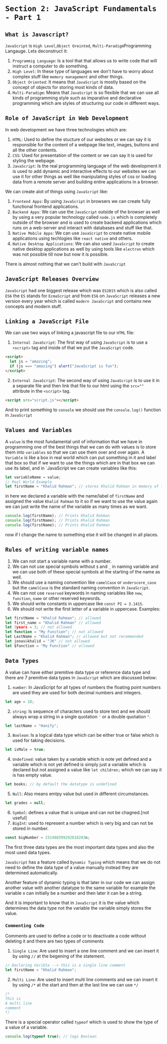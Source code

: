 # `Section 2: JavaScript Fundamentals - Part 1`

## `What is Javascript?`

`JavaScript` is `High Level`,`Object Oreinted`, `Multi-Paradigm`Programming Langauge.
Lets deconstruct it:

1. `Programmig Language`: Is a tool that that allows us to write code that will instruct a computer to do something.
2. `High Level`: In these type of languages we don't have to worry about complex stuff like `memory management` and other things.
3. `Object Oriented`: It means that `JavaScript` is mostly based on the concept of objects for storing most kinds of data.
4. `Multi-Paradigm`: Means that `JavaScript` is so flexible that we can use all kinds of programming style such as imparative and declarative programming which are styles of structuring our code in different ways.

## `Role of JavaScript in Web Development`

In web development we have three technologies which are:

1. `HTML`: Used to define the stucture of our websites or we can say it is responsible for the content of a webpage like text, images, buttons and all the other contents.
2. `CSS`: Used for presentation of the content or we can say it is used for styling the webpage.
3. `JavaScript`: Is the real programming language of the web development it is used to add dynamic and interactive effects to our websites we can use it for other things as well like manipulating styles of css or loading data from a remote server and building entire applications in a browser.

We can create alot of things using `JavaScript` like:

1. `Frontend Apps`: By using `JavaScript` in browsers we can create fully functional frontend applications.
2. `Backend Apps`: We can use the `JavaScript` outside of the browser as well by using a very popular technology called `node.js` which is completely outside of the browser and is used to create backend applications which runs on a web-server and interact with databases and stuff like that.
3. `Native Mobile Apps`: We can use `JavaScript` to create native mobile applications using techlogies like `react native` and others.
4. `Native Desktop Applications`: We can also used `JavaScript` to create native desktop applications as well by using tools like `electron` which was not possible till now but now it is possible.

There is almost nothing that we can't build with `JavaScript`

## `JavaScript Releases Overview`

`JavaScript` had one biggest release which was `ES2015` which is also called `ES6` the `ES` stands for `EcmaScript` and from `ES6` on `JavaScript` releases a new version every year which is called `modern JavaScript` and contains new concepts and modern stuff.

## `Linking a JavaScript File`

We can use two ways of linking a javascript file to our `HTML` file:

1. `Internal JavaScript`: The first way of using `JavaScript` is to use a `<script>` tag and inside of that we put the `JavaScript` code.

```html
<script>
  let js = "amazing";
  if (js === "amazing") alert("JavaScript is fun");
</script>
```

2. `External JavaScript`: The second way of using `JavaScript` is to use it in a separate file and then link that file to our html using the `src=""` attribute in the `<script>` tag.

```html
<script src="script.js"></script>
```

And to print something to `console` we should use the `console.log()` function in `JavaScript`

## `Values and Variables`

A `value` is the most fundamental unit of information that we have in programming one of the best things that we can do with values is to store them into `variables` so that we can use them over and over again.
A `Variable` is like a box in real world which can put something in it and label that box so that if we want to use the things which are in that box we can use its label, and in `JavaScript we can create variables like this:

```js
let variableName = value;
// Real World Example
let firstName = "Khalid Rahman"; // stores Khalid Rahman in memory of the computer
```

in here we declared a variable with the name/label of `firstName` and assigned the value `Khalid Rahman` to it so if we want to use the value again we can just write the name of the variable as many times as we want.

```js
console.log(firstName); // Prints Khalid Rahman
console.log(firstName); // Prints Khalid Rahman
console.log(firstName); // Prints Khalid Rahman
```

now if I change the name to something else it will be changed in all places.

## `Rules of writing variable names`

1. We can not start a variable name with a number.
2. We can not use special symbols without `$` and `_` in naming variable and we can use both of these special symbols at the starting of the name as well.
3. We should use a naming convention like `camelCase` or `underscore_case` but the `camelCase` is the standard naming convention in `JavaScript`.
4. We can not use `reserved` keywords in naming variables like `new`, `function`, `name` or other reserved keywords.
5. We should write constants in uppercase like `const PI = 3.1415`.
6. We should not write the first letter of a variable in uppercase.
   Examples:

```js
let firstName = "Khalid Rahman"; // allowed
let first_name = "Khalid Rahman" // allowed
let 3years = 3; // not allowed
let function = "My Function"; // not allowed
let LastName = "Khalid Rahman"; // allowed but not recommended
let jonas&khalid = "JK" // not allowed
let $function = "My Function" // allowed
```

## `Data Types`

A value can have either premitive data type or reference data type and there are 7 premitive data types in `JavaScript` which are discussed below:

1. `number`: In JavaScript for all types of numbers the floating point numbers are used they are used for both decimal numbers and integers.

```js
let age = 18;
```

2. `string`: Is sequence of characters used to store text and we should always wrap a string in a single quotation `'` or a double quotation `"`.

```js
let lastName = "Hanify";
```

3. `Boolean`: Is a logical data type which can be either true or false which is used for taking decisions.

```js
let isMale = true;
```

4. `Undefined`: value taken by a variable which is note yet defined and a variable which is not yet defined is simply just a variable which is declared but not assigned a value like `let children;` which we can say it is has empty value.

```js
let books; // by default the datatype is undefined
```

5. `Null`: Also means emtpy value but used in different circumstances.

```js
let grades = null;
```

6. `Symbol`: defines a value that is unique and can not be chagned.[not useful]
7. `BigInt`: used to represent a number which is very big and can not be stored in number.

```js
const bigNumber = 231488399292818283n;
```

The first three data types are the most important data types and also the most used data types.

`JavaScript` has a feature called `Dynamic Typing` which means that we do not need to define the data type of a value manually instead they are determined automatically.

Another feature of dynamic typing is that later in our code we can assign another value with another datatype to the same variable for example the variable x can initially be a number and then later it can be a string.

And it is important to know that in `JavaScript` it is the value which determines the data type not the variable the variable simply stores the value.

### `Commenting Code`

Comments are used to define a code or to deactivate a code without deleting it and there are two types of comments

1. `Single Line`: Are used to insert a one line comment and we can insert it by using `//` at the begening of the statement.

```js
// Declaring Varible --> this is a single line comment
let firstName = "Khalid Rahman";
```

2. `Multi Line`: Are used to insert multi line comments and we can insert it by using `/*` at the start and then at the last line we can use `*/`

```js
/* 
This is 
A multi line 
comment
*/
```

There is a special operator called `typeof` which is used to show the type of a value of a variable.

```js
console.log(typeof true); // logs Boolean
```
